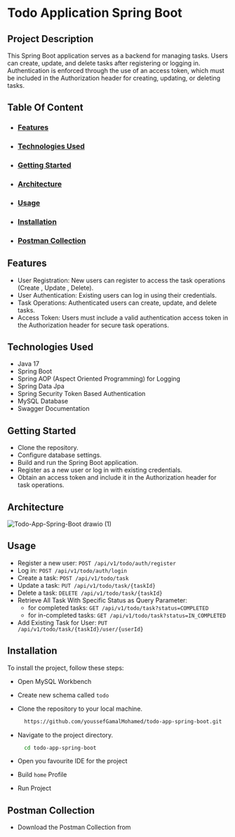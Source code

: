 # Todo Application Spring Boot

## Project Description
This Spring Boot application serves as a backend for managing tasks. Users can create, update, and delete tasks after registering or logging in. Authentication is enforced through the use of an access token, which must be included in the Authorization header for creating, updating, or deleting tasks.

## Table Of Content
- ### [Features](#features)
- ### [Technologies Used](#technologies-used)
- ### [Getting Started](#getting-started)
- ### [Architecture](#architecture)
- ### [Usage](#usage)
- ### [Installation](#installation)
- ### [Postman Collection](#postman-collection)

## Features
- User Registration: New users can register to access the task operations (Create , Update , Delete).
- User Authentication: Existing users can log in using their credentials.
- Task Operations: Authenticated users can create, update, and delete tasks.
- Access Token: Users must include a valid authentication access token in the Authorization header for secure task operations.



## Technologies Used
- Java 17
- Spring Boot
- Spring AOP (Aspect Oriented Programming) for Logging
- Spring Data Jpa
- Spring Security Token Based Authentication
- MySQL Database
- Swagger Documentation



## Getting Started
- Clone the repository.
- Configure database settings.
- Build and run the Spring Boot application.
- Register as a new user or log in with existing credentials.
- Obtain an access token and include it in the Authorization header for task operations.


## Architecture
![Todo-App-Spring-Boot drawio (1)](https://github.com/youssefGamalMohamed/todo-app-spring-boot/assets/47324621/10502122-1c6e-4647-807b-e8adc2c8e8c3)



## Usage
- Register a new user: ``` POST /api/v1/todo/auth/register ```
- Log in: ``` POST /api/v1/todo/auth/login ```
- Create a task: ``` POST /api/v1/todo/task ```
- Update a task: ``` PUT /api/v1/todo/task/{taskId} ```
- Delete a task: ``` DELETE /api/v1/todo/task/{taskId} ```
- Retrieve All Task With Specific Status as Query Parameter: 
  - for completed tasks: ``` GET /api/v1/todo/task?status=COMPLETED ```
  - for in-completed tasks: ``` GET /api/v1/todo/task?status=IN_COMPLETED ```
- Add Existing Task for User: ``` PUT /api/v1/todo/task/{taskId}/user/{userId} ```


## Installation
To install the project, follow these steps:

- Open MySQL Workbench

- Create new schema called ```todo```

- Clone the repository to your local machine.
  ```bash
    https://github.com/youssefGamalMohamed/todo-app-spring-boot.git
  ```

- Navigate to the project directory.
  ```bash
    cd todo-app-spring-boot
  ```
- Open you favourite IDE for the project
- Build ```home``` Profile
- Run Project

## Postman Collection
- Download the Postman Collection from
